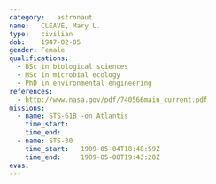 ```yaml
---
category:	astronaut
name:	CLEAVE, Mary L.
type:	civilian
dob:	1947-02-05
gender:	Female
qualifications:
  - BSc in biological sciences
  - MSc in microbial ecology
  - PhD in environmental engineering
references:
  - http://www.nasa.gov/pdf/740566main_current.pdf
missions:
  - name: STS-61B -on Atlantis
    time_start:   
    time_end:     
  - name: STS-30
    time_start:   1989-05-04T18:48:59Z
    time_end:     1989-05-08T19:43:28Z
evas:
---
```

